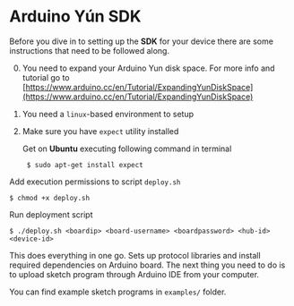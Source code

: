 # Arduino Yún SDK

Before you dive in to setting up the **SDK** for your device there are some instructions that need to be followed along.

0. You need to expand your Arduino Yun disk space. For more info and tutorial go to [https://www.arduino.cc/en/Tutorial/ExpandingYunDiskSpace](https://www.arduino.cc/en/Tutorial/ExpandingYunDiskSpace)
1. You need a `linux`-based environment to setup
2. Make sure you have `expect` utility installed

   Get on **Ubuntu** executing following command in terminal

        $ sudo apt-get install expect

Add execution permissions to script `deploy.sh`

    $ chmod +x deploy.sh

Run deployment script

    $ ./deploy.sh <board­ip> <board-username> <board­password> <hub-id> <device-id>

This does everything in one go. Sets up protocol libraries and install required dependencies on Arduino board. The next thing you need to do is to upload sketch program through Arduino IDE from your computer.

You can find example sketch programs in `examples/` folder.